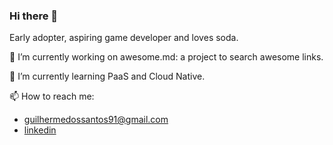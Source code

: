 ### Hi there 👋

Early adopter, aspiring game developer and loves soda.

🔭 I’m currently working on awesome.md: a project to search awesome links.

🌱 I’m currently learning PaaS and Cloud Native. 

 📫 How to reach me:
 - guilhermedossantos91@gmail.com
 - [linkedin](https://www.linkedin.com/in/guilherme-dos-santos/)

<!--
**guidroid/guidroid** is a ✨ _special_ ✨ repository because its `README.md` (this file) appears on your GitHub profile.

Here are some ideas to get you started:

- 🔭 I’m currently working on ...
- 🌱 I’m currently learning ...
- 👯 I’m looking to collaborate on ...
- 🤔 I’m looking for help with ...
- 💬 Ask me about ...
- 📫 How to reach me: ...
- 😄 Pronouns: ...
- ⚡ Fun fact: ...
-->
